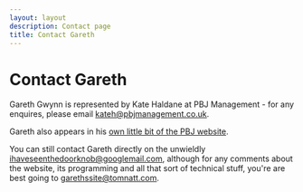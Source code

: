 ```yaml
---
layout: layout
description: Contact page
title: Contact Gareth
---
```


# Contact Gareth

Gareth Gwynn is represented by Kate Haldane at PBJ Management - for
any enquires, please email [kateh@pbjmanagement.co.uk](mailto:kateh@pbjmanagement.co.uk).

Gareth also appears in his 
[own little bit of the PBJ website](http://www.pbjmgt.com/artist/gareth-gwynn).

You can still contact Gareth directly on the unwieldly 
[ihaveseenthedoorknob@googlemail.com](mailto:ihaveseenthedoorknob@googlemail.com), 
although for any comments about the website, its programming and all that sort of 
technical stuff, you're are best going to 
[garethssite@tomnatt.com](mailto:garethssite@tomnatt.com).

